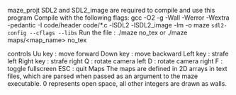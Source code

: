 maze_projt
SDL2 and SDL2_image are required to compile and use this program
Compile with the following flags: gcc -O2 -g -Wall -Werror -Wextra -pedantic -I code/header code/*.c -lSDL2 -lSDL2_image -lm -o maze `sdl2-config --cflags --libs` 
Run the file : ./maze no_tex or ./maze maps/<map_name> no_tex

controls
Uu key : move forward
Down key : move backward
Left key : strafe left
Right key : strafe right
Q : rotate camera left
D : rotate camera right
F : toggle fullscreen
ESC : quit
Maps
The maps are defined in 2D arrays in text files, which are parsed when passed as an argument to the maze executable. 0 represents open space, all other integers are drawn as walls.
